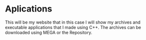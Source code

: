 # Aplications
This will be my website that in this case I will show my archives and executable applications that I made using C++. The archives can be downloaded using MEGA or the Repository.
